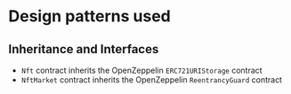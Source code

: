 # Design patterns used

## Inheritance and Interfaces

- `Nft` contract inherits the OpenZeppelin `ERC721URIStorage` contract
- `NftMarket` contract inherits the OpenZeppelin `ReentrancyGuard` contract
